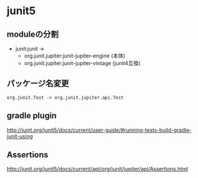 # junit5

## moduleの分割

* junit:junit ->
  * org.junit.jupiter:junit-jupiter-engine (本体)
  * org.junit.jupiter:junit-jupiter-vintage (junit4互換)

## パッケージ名変更

```
org.junit.Test -> org.junit.jupiter.api.Test
```

## gradle plugin

http://junit.org/junit5/docs/current/user-guide/#running-tests-build-gradle-junit-using


## Assertions

http://junit.org/junit5/docs/current/api/org/junit/jupiter/api/Assertions.html


